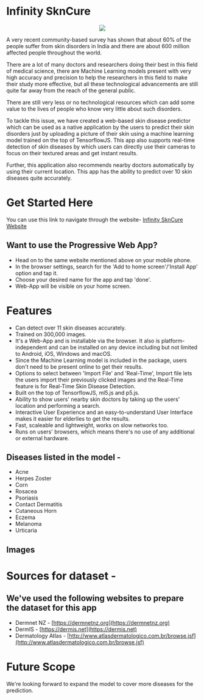 # Infinity SknCure

<p align="center"><img src="https://github.com/ishubham21/infinity-skncure/blob/master/imgs/logo.png"></p>

A very recent community-based survey has shown that about 60% of the people suffer from skin disorders in India and there are about 600 million affected people throughout the world.

There are a lot of many doctors and researchers doing their best in this field of medical science, there are Machine Learning models present with very high accuracy and precision to help the researchers in this field to make their study more effective, but all these technological advancements are still quite far away from the reach of the general public. 

There are still very less or no technological resources which can add some value to the lives of people who know very little about such disorders.

To tackle this issue, we have created a web-based skin disease predictor which can be used as a native application by the users to predict their skin disorders just by uploading a picture of their skin using a machine learning model trained on the top of TensorflowJS. This app also supports real-time detection of skin diseases by which users can directly use their cameras to focus on their textured areas and get instant results. 

Further, this application also recommends nearby doctors automatically by using their current location. This app has the ability to predict over 10 skin diseases quite accurately.

# Get Started Here

You can use this link to navigate through the website- [Infinity SknCure Website](https://ishubham21.github.io/infinity-skncure) 

## Want to use the Progressive Web App?

 * Head on to the same website mentioned above on your mobile phone.
 * In the browser settings, search for the 'Add to home screen'/'Install App' option and tap it.
 * Choose your desired name for the app and tap 'done'. 
 * Web-App will be visible on your home screen.


# Features

* Can detect over 11 skin diseases accurately.
* Trained on 300,000 images.
* It's a Web-App and is installable via the browser. It also is platform-independent and can be installed on any device including but not limited to Android, iOS, Windows and macOS.
* Since the Machine Learning model is included in the package, users don't need to be present online to get their results. 
* Options to select between 'Import File' and 'Real-Time', Import file lets the users import their previously clicked images and the Real-Time feature is for Real-Time Skin Disease Detection.
* Built on the top of TensorflowJS, ml5.js and p5.js.
* Ability to show users' nearby skin doctors by taking up the users' location and performing a search.
* Interactive User Experience and an easy-to-understand User Interface makes it easier for elderlies to get the results.
* Fast, scaleable and lightweight, works on slow networks too.
* Runs on users' browsers, which means there's no use of any additional or external hardware.

## Diseases listed in the model - 
* Acne
* Herpes Zoster
* Corn
* Rosacea
* Psoriasis
* Contact Dermatitis
* Cutaneous Horn
* Eczema
* Melanoma
* Urticaria

## Images
<!--
<p display="inline"><img src="https://github.com/ishubham21/infinity-skncure/blob/master/imgs/screenshots/1.jpg"></p>
<p display="inline"><img src="https://github.com/ishubham21/infinity-skncure/blob/master/imgs/screenshots/2.png"></p>
<p display="inline"><img src="https://github.com/ishubham21/infinity-skncure/blob/master/imgs/screenshots/3.jpg"></p>
<p display="inline"><img src="https://github.com/ishubham21/infinity-skncure/blob/master/imgs/screenshots/4.jpg"></p>
-->
# Sources for dataset -

## We've used the following websites to prepare the dataset for this app

* Dermnet NZ - [https://dermnetnz.org](https://dermnetnz.org)
* DermIS - [https://dermis.net](https://dermis.net)
* Dermatology Atlas - [http://www.atlasdermatologico.com.br/browse.jsf](http://www.atlasdermatologico.com.br/browse.jsf)

# Future Scope

We're looking forward to expand the model to cover more diseases for the prediction.
